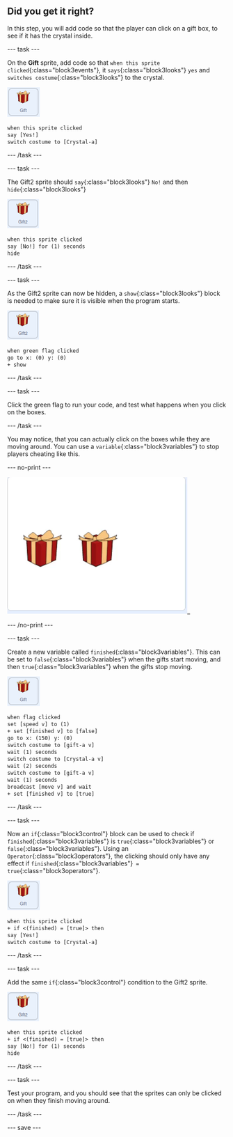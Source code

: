 ## Did you get it right?

In this step, you will add code so that the player can click on a gift box, to see if it has the crystal inside.

--- task ---

On the **Gift** sprite, add code so that `when this sprite clicked`{:class="block3events"}, it `says`{:class="block3looks"} `yes` and `switches costume`{:class="block3looks"} to the crystal.

![image of gift sprite](images/gift-sprite.png)

```blocks3
when this sprite clicked
say [Yes!]
switch costume to [Crystal-a]
```

--- /task ---

--- task ---

The Gift2 sprite should `say`{:class="block3looks"} `No!` and then `hide`{:class="block3looks"}

![image of gift2 sprite](images/gift2-sprite.png)

```blocks3
when this sprite clicked
say [No!] for (1) seconds
hide
```

--- /task ---

--- task ---

As the Gift2 sprite can now be hidden, a `show`{:class="block3looks"} block is needed to make sure it is visible when the program starts.

![image of gift2 sprite](images/gift2-sprite.png)

```blocks3
when green flag clicked
go to x: (0) y: (0)
+ show
```

--- /task ---

--- task ---

Click the green flag to run your code, and test what happens when you click on the boxes.

--- /task ---

You may notice, that you can actually click on the boxes while they are moving around. You can use a `variable`{:class="block3variables"} to stop players cheating like this.

--- no-print ---

![animated gif showing the gifts being clicked on before they have finished moving](images/cheat.gif)_

--- /no-print ---

--- task ---

Create a new variable called `finished`{:class="block3variables"}. This can be set to `false`{:class="block3variables"} when the gifts start moving, and then `true`{:class="block3variables"} when the gifts stop moving.

![image of the gift sprite](images/gift-sprite.png)

```blocks3
when flag clicked
set [speed v] to (1)
+ set [finished v] to [false]
go to x: (150) y: (0)
switch costume to [gift-a v]
wait (1) seconds
switch costume to [Crystal-a v]
wait (2) seconds
switch costume to [gift-a v]
wait (1) seconds
broadcast [move v] and wait
+ set [finished v] to [true]
``` 

--- /task ---

--- task ---

Now an `if`{:class="block3control"} block can be used to check if `finished`{:class="block3variables"} is `true`{:class="block3variables"} or `false`{:class="block3variables"}. Using an `Operator`{:class="block3operators"}, the clicking should only have any effect if `finished`{:class="block3variables"}` = true`{:class="block3operators"}.

![image of gift sprite](images/gift-sprite.png)

```blocks3
when this sprite clicked
+ if <(finished) = [true]> then
say [Yes!]
switch costume to [Crystal-a]
```

--- /task ---

--- task ---

Add the same `if`{:class="block3control"} condition to the Gift2 sprite.

![image of gift2 sprite](images/gift2-sprite.png)

```blocks3
when this sprite clicked
+ if <(finished) = [true]> then
say [No!] for (1) seconds
hide
```

--- /task ---

--- task ---

Test your program, and you should see that the sprites can only be clicked on when they finish moving around.

--- /task ---

--- save ---
	




